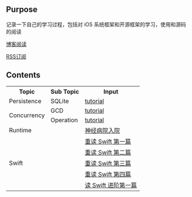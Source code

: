 ## Purpose

记录一下自己的学习过程，包括对 iOS 系统框架和开源框架的学习，使用和源码的阅读

[博客阅读](https://hotchner.github.io/)

[RSS订阅](https://hotchner.github.io/feed.xml)

## Contents

<table>
  <tr>
    <th>Topic</th>
    <th>Sub Topic</th>
    <th>Input</th>
  </tr>
  <tr>
    <td>Persistence</td>
    <td>SQLite</td>
    <td><a href="_posts/Persistence/2019-06-27-SQLite-tutorial.md">tutorial</a></td>
  </tr>
	<tr>
    <td rowspan="2">Concurrency</td>
    <td>GCD</td>
    <td><a href="_posts/GCD/2019-06-19-gcd-tutorial.md">tutorial</a></td>
  </tr>
  <tr>
    <td>Operation</td>
    <td><a href="_posts/Operation/2019-06-20-operation-tutorial.md">tutorial</a></td>
  </tr>
  <tr>
    <td>Runtime</td>
    <td></td>
    <td><a href="_posts/Runtime/2018-12-23-runtime-nuts.md">神经病院入院</a></td>
  </tr>
  <tr>
    <td rowspan="5">Swift</td>
    <td rowspan="5"></td>
    <td>
      <a href="_posts/Swift/2019-05-17-the-swift-programming-language-1.md">重读 Swift 第一篇</a
    </td>
  </tr>
  <tr>
    <td>
      <a href="_posts/Swift/2019-05-19-the-swift-programming-language-2.md">重读 Swift 第二篇</a>
    </td>
  </tr>
  <tr>
    <td>
      <a href="_posts/Swift/2019-05-21-the-swift-programming-language-3.md">重读 Swift 第三篇</a>
    </td>
  </tr>
  <tr>
    <td>
      <a href="_posts/Swift/2019-05-22-the-swift-programming-language-4.md">重读 Swift 第四篇</a>
    </td>
  </tr>
  <tr>
    <td>
      <a href="_posts/Swift/2019-05-24-advanced-swift-1.md">读 Swift 进阶第一篇</a>
    </td>
	</tr>
</table>